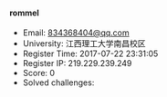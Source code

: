 #### rommel  

* Email: 834368404@qq.com  
* University: 江西理工大学南昌校区  
* Register Time: 2017-07-22 23:31:05  
* Register IP: 219.229.239.249  
* Score: 0  
* Solved challenges: 
